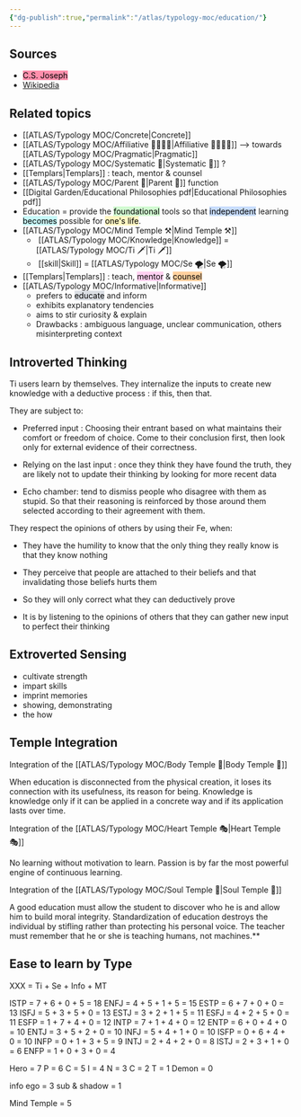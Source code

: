 ```yaml
---
{"dg-publish":true,"permalink":"/atlas/typology-moc/education/"}
---
```



## Sources
- <mark style="background: #FF5582A6;">C.S. Joseph</mark>
- [Wikipedia](https://en.wikipedia.org/wiki/Education)

## Related topics 

- [[ATLAS/Typology MOC/Concrete\|Concrete]]
- [[ATLAS/Typology MOC/Affiliative 👨‍👩‍👧‍👦\|Affiliative 👨‍👩‍👧‍👦]] --> towards [[ATLAS/Typology MOC/Pragmatic\|Pragmatic]]
- [[ATLAS/Typology MOC/Systematic 🔧\|Systematic 🔧]] ?
- [[Templars\|Templars]] : teach, mentor & counsel
- [[ATLAS/Typology MOC/Parent 🤨\|Parent 🤨]] function 
- [[Digital Garden/Educational Philosophies pdf\|Educational Philosophies pdf]]
- Education = provide the <mark style="background: #BBFABBA6;">foundational</mark> tools so that <mark style="background: #ADCCFFA6;">independent</mark> learning <mark style="background: #ABF7F7A6;">becomes</mark> possible for <mark style="background: #FFF3A3A6;">one's life</mark>.
- [[ATLAS/Typology MOC/Mind Temple ⚒️\|Mind Temple ⚒️]]
	-  [[ATLAS/Typology MOC/Knowledge\|Knowledge]] = [[ATLAS/Typology MOC/Ti 🗡️\|Ti 🗡️]]
	-  [[skill\|Skill]] = [[ATLAS/Typology MOC/Se 🌪️\|Se 🌪️]]
- [[Templars\|Templars]] : teach, <mark style="background: #FFB8EBA6;">mentor</mark> & <mark style="background: #FFB86CA6;">counsel</mark>
- [[ATLAS/Typology MOC/Informative\|Informative]]
	- prefers to <mark style="background: #CACFD9A6;">educate</mark> and inform
	- exhibits explanatory tendencies
	- aims to stir curiosity & explain
	- Drawbacks : ambiguous language, unclear communication, others misinterpreting context 

## Introverted Thinking

Ti users learn by themselves. They internalize the inputs to create new knowledge with a deductive process : if this, then that.

They are subject to:

-   Preferred input : Choosing their entrant based on what maintains their comfort or freedom of choice. Come to their conclusion first, then look only for external evidence of their correctness.
    
-   Relying on the last input : once they think they have found the truth, they are likely not to update their thinking by looking for more recent data
    
-   Echo chamber: tend to dismiss people who disagree with them as stupid. So that their reasoning is reinforced by those around them selected according to their agreement with them.
    

They respect the opinions of others by using their Fe, when:

-   They have the humility to know that the only thing they really know is that they know nothing
    
-   They perceive that people are attached to their beliefs and that invalidating those beliefs hurts them
    
-   So they will only correct what they can deductively prove
    
-   It is by listening to the opinions of others that they can gather new input to perfect their thinking 
    


## Extroverted Sensing 

- cultivate strength
- impart skills
- imprint memories 
- showing, demonstrating
- the how 

## Temple Integration 

Integration of the [[ATLAS/Typology MOC/Body Temple 🌳\|Body Temple 🌳]]

When education is disconnected from the physical creation, it loses its connection with its usefulness, its reason for being. Knowledge is knowledge only if it can be applied in a concrete way and if its application lasts over time.

Integration of the [[ATLAS/Typology MOC/Heart Temple 🎭\|Heart Temple 🎭]]

No learning without motivation to learn. Passion is by far the most powerful engine of continuous learning.

Integration of the [[ATLAS/Typology MOC/Soul Temple 👥\|Soul Temple 👥]] 

A good education must allow the student to discover who he is and allow him to build moral integrity. Standardization of education destroys the individual by stifling rather than protecting his personal voice. The teacher must remember that he or she is teaching humans, not machines.**
## Ease to learn by Type 

XXX = Ti + Se + Info + MT

ISTP = 7 + 6 + 0 + 5 = 18
ENFJ = 4 + 5 + 1 + 5 = 15
ESTP = 6 + 7 + 0 + 0 = 13
ISFJ = 5 + 3 + 5 + 0 = 13
ESTJ = 3 + 2 + 1 + 5 = 11
ESFJ = 4 + 2 + 5 + 0 = 11
ESFP = 1 + 7 + 4 + 0 = 12
INTP = 7 + 1 + 4 + 0 = 12
ENTP = 6 + 0 + 4 + 0 = 10
ENTJ = 3 + 5 + 2 + 0 = 10
INFJ = 5 + 4 + 1 + 0 = 10
ISFP = 0 + 6 + 4 + 0 = 10
INFP = 0 + 1 + 3 + 5 = 9 
INTJ = 2 + 4 + 2 + 0 = 8
ISTJ = 2 + 3 + 1 + 0 = 6
ENFP = 1 + 0 + 3 + 0 = 4


Hero = 7
P = 6
C = 5
I = 4
N = 3
C = 2
T = 1
Demon = 0

info ego = 3
sub & shadow = 1

Mind Temple = 5 